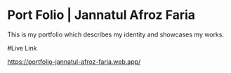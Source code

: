 # Port Folio | Jannatul Afroz Faria

This is my portfolio which describes my identity and showcases my works.

#Live Link

https://portfolio-jannatul-afroz-faria.web.app/


